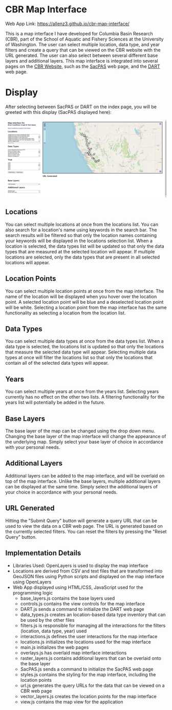 # CBR Map Interface
Web App Link: https://allenz3.github.io/cbr-map-interface/

This is a map interface I have developed for Columbia Basin Research (CBR), part of the School of Aquatic and Fishery Sciences at the University of Washington. The user can select multiple location, data type, and year filters and create a query that can be viewed on the CBR website with the URL generated. The user can also select between several different base layers and additional layers. This map interface is integrated into several pages on the [CBR Website](https://www.cbr.washington.edu/), such as the [SacPAS](https://www.cbr.washington.edu/sacramento/) web page, and the [DART](https://www.cbr.washington.edu/dart) web page.
# Display
After selecting between SacPAS or DART on the index page, you will be greeted with this display (SacPAS displayed here): 

![Current Map Interface](/images/curr_map.png "OpenLayers Map Interface")

## Locations
You can select multiple locations at once from the locations list. You can also search for a location's name using keywords in the search bar. The search results will be filtered so that only the location names containing your keywords will be displayed in the locations selection list. When a location is selected, the data types list will be updated so that only the data types that are measured at the selected location will appear. If multiple locations are selected, only the data types that are present in all selected locations will appear.
## Location Points
You can select multiple location points at once from the map interface. The name of the location will be displayed when you hover over the location point. A selected location point will be blue and a deselected location point will be white. Selecting a location point from the map interface has the same functionality as selecting a location from the location list.
## Data Types
You can select multiple data types at once from the data types list. When a data type is selected, the locations list is updated so that only the locations that measure the selected data type will appear. Selecting multiple data types at once will filter the locations list so that only the locations that contain all of the selected data types will appear.
## Years
You can select multiple years at once from the years list. Selecting years currently has no effect on the other two lists. A filtering functionality for the years list will potentially be added in the future.
## Base Layers
The base layer of the map can be changed using the drop down menu. Changing the base layer of the map interface will change the appearance of the underlying map. Simply select your base layer of choice in accordance with your personal needs.
## Additional Layers
Additional layers can be added to the map interface, and will be overlaid on top of the map interface. Unlike the base layers, multiple additional layers can be displayed at the same time. Simply select the additional layers of your choice in accordance with your personal needs.
## URL Generated
Hitting the "Submit Query" button will generate a query URL that can be used to view the data on a CBR web page. The URL is generated based on the currently selected filters. You can reset the filters by pressing the "Reset Query" button.
## Implementation Details
+ Libraries Used: OpenLayers is used to display the map interface
+ Locations are derived from CSV and text files that are transformed into GeoJSON files using Python scripts and displayed on the map interface using OpenLayers
+ Web App displayed using HTML/CSS, JavaScript used for the programming logic
    - base_layers.js contains the base layers used
    - controls.js contains the view controls for the map interface
    - DART.js sends a command to initialize the DART web page
    - data_types.js creates an location-based data type inventory that can be used by the other files
    - filters.js is responsible for managing all the interactions for the filters (location, data type, year) used
    - interactions.js defines the user interactions for the map interface
    - locations.js initializes the locations used for the map interface
    - main.js initializes the web pages
    - overlays.js has overlaid map interface interactions
    - raster_layers.js contains additional layers that can be overlaid onto the base layer
    - SacPAS.js sends a command to initialize the SacPAS web page
    - styles.js contains the styling for the map interface, including the location points
    - url.js generates the query URLs for the data that can be viewed on a CBR web page
    - vector_layers.js creates the location points for the map interface
    - view.js contains the map view for the application